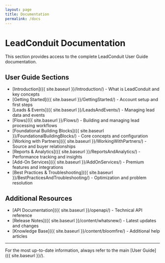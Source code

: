 ```yaml
---
layout: page
title: Documentation
permalink: /docs
---
```


# LeadConduit Documentation

This section provides access to the complete LeadConduit User Guide documentation.

## User Guide Sections

- [Introduction]({{ site.baseurl }}/Introduction/) - What is LeadConduit and key concepts
- [Getting Started]({{ site.baseurl }}/GettingStarted/) - Account setup and first steps  
- [Leads & Events]({{ site.baseurl }}/LeadsAndEvents/) - Managing lead data and events
- [Flows]({{ site.baseurl }}/Flows/) - Building and managing lead processing workflows
- [Foundational Building Blocks]({{ site.baseurl }}/FoundationalBuildingBlocks/) - Core concepts and configuration
- [Working with Partners]({{ site.baseurl }}/WorkingWithPartners/) - Source and buyer relationships
- [Reports & Analytics]({{ site.baseurl }}/ReportsAndAnalytics/) - Performance tracking and insights
- [Add-On Services]({{ site.baseurl }}/AddOnServices/) - Premium features and integrations
- [Best Practices & Troubleshooting]({{ site.baseurl }}/BestPracticesAndTroubleshooting/) - Optimization and problem resolution

## Additional Resources

- [API Documentation]({{ site.baseurl }}/openapi/) - Technical API reference
- [Release Notes]({{ site.baseurl }}/content/whatsnew/) - Latest updates and changes
- [Knowledge Base]({{ site.baseurl }}/content/bloomfire/) - Additional help articles

---

For the most up-to-date information, always refer to the main [User Guide]({{ site.baseurl }}/).
